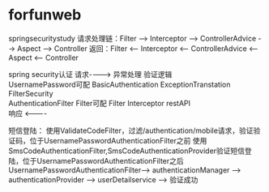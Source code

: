 # forfunweb
springsecuritystudy
请求处理链：Filter --> Interceptor --> ControllerAdvice --> Aspect --> Controller
      返回：Filter <-- Interceptor <-- ControllerAdvice <-- Aspect <-- Controller

spring security认证
请求---->                                                         异常处理              验证逻辑        
       UsernamePassword可配        BasicAuthentication       ExceptionTranstation    FilterSecurity                                             
       AuthenticationFilter           Filter可配                  Filter              Interceptor          restAPI                                   
响应  <----




短信登陆：
    使用ValidateCodeFilter，过滤/authentication/mobile请求，验证验证码，位于UsernamePasswordAuthenticationFilter之前
    使用SmsCodeAuthenticationFilter,SmsCodeAuthenticationProvider验证短信登陆，位于UsernamePasswordAuthenticationFilter之后
    UsernamePasswordAuthenticationFilter--> authenticationManager --> authenticationProvider --> userDetailservice --> 验证成功



